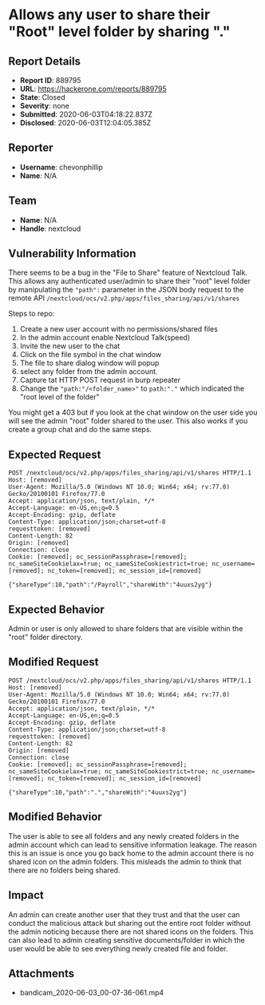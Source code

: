 # Allows any user to share their "Root" level folder by sharing "."

## Report Details
- **Report ID**: 889795
- **URL**: https://hackerone.com/reports/889795
- **State**: Closed
- **Severity**: none
- **Submitted**: 2020-06-03T04:18:22.837Z
- **Disclosed**: 2020-06-03T12:04:05.385Z

## Reporter
- **Username**: chevonphillip
- **Name**: N/A

## Team
- **Name**: N/A
- **Handle**: nextcloud

## Vulnerability Information
There seems to be a bug in the "File to Share" feature of Nextcloud Talk. This allows any authenticated user/admin to share their "root" level folder by manipulating the ```"path":``` parameter in the JSON body request to the remote API ```/nextcloud/ocs/v2.php/apps/files_sharing/api/v1/shares```

Steps to repo:
1. Create a new user account with no permissions/shared files
1. In the admin account enable Nextcloud Talk(speed)
1. Invite the new user to the chat
1. Click on the file symbol in the chat window
1. The file to share dialog window will popup
1. select any folder from the admin account.
1. Capture tat HTTP POST request in burp repeater 
1. Change the ```"path:"/<folder_name>"``` to ```path:"."``` which indicated the "root level of the folder"

You might get a 403 but if you look at the chat window on the user side you will see the admin "root" folder shared to the user.
This also works if you create a group chat and do the same steps.

## Expected Request
```
POST /nextcloud/ocs/v2.php/apps/files_sharing/api/v1/shares HTTP/1.1
Host: [removed]
User-Agent: Mozilla/5.0 (Windows NT 10.0; Win64; x64; rv:77.0) Gecko/20100101 Firefox/77.0
Accept: application/json, text/plain, */*
Accept-Language: en-US,en;q=0.5
Accept-Encoding: gzip, deflate
Content-Type: application/json;charset=utf-8
requesttoken: [removed]
Content-Length: 82
Origin: [removed]
Connection: close
Cookie: [removed]; oc_sessionPassphrase=[removed]; nc_sameSiteCookielax=true; nc_sameSiteCookiestrict=true; nc_username=[removed]; nc_token=[removed]; nc_session_id=[removed]

{"shareType":10,"path":"/Payroll","shareWith":"4uuxs2yg"}
```
## Expected Behavior
Admin or user is only allowed to share folders that are visible within the "root" folder directory.

## Modified Request
```
POST /nextcloud/ocs/v2.php/apps/files_sharing/api/v1/shares HTTP/1.1
Host: [removed]
User-Agent: Mozilla/5.0 (Windows NT 10.0; Win64; x64; rv:77.0) Gecko/20100101 Firefox/77.0
Accept: application/json, text/plain, */*
Accept-Language: en-US,en;q=0.5
Accept-Encoding: gzip, deflate
Content-Type: application/json;charset=utf-8
requesttoken: [removed]
Content-Length: 82
Origin: [removed]
Connection: close
Cookie: [removed]; oc_sessionPassphrase=[removed]; nc_sameSiteCookielax=true; nc_sameSiteCookiestrict=true; nc_username=[removed]; nc_token=[removed]; nc_session_id=[removed]

{"shareType":10,"path":".","shareWith":"4uuxs2yg"}
```

## Modified Behavior 
The user is able to see all folders and any newly created folders in the admin account which can lead to sensitive information leakage. The reason this is an issue is once you go back home to the admin account there is no shared icon on the admin folders. This misleads the admin to think that there are no folders being shared.

## Impact

An admin can create another user that they trust and that the user can conduct the malicious attack but sharing out the entire root folder without the admin noticing because there are not shared icons on the folders. This can also lead to admin creating sensitive documents/folder in which the user would be able to see everything newly created file and folder.

## Attachments
- bandicam_2020-06-03_00-07-36-061.mp4
